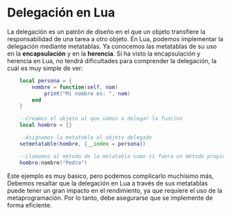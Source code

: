 # Delegación en Lua

La delegación es un patrón de diseño en el que un objeto transfiere la responsabilidad de una tarea a otro objeto. En Lua, podemos implementar la delegación mediante metatablas. Ya conocemos las metatablas de su uso en la **encapsulación** y en la **herencia**. Si ha visto la encapsulación y herencia en Lua, no tendrá dificultades para comprender la delegación, la cuál es muy simple de ver:

```Lua
    local persona = {
        nombre = function(self, nom)
            print("Mi nombre es: ", nom)
        end
    }

    --Creamos el objeto al que vamos a delegar la funcion
    local hombre = {}

    --Asignamos la metatabla al objeto delegado
    setmetatable(hombre, {__index = persona})

    --Llamamos al método de la metatabla como si fuera un método propio
    hombre:nombre("Pedro")
```
Este ejemplo es muy basico, pero podemos complicarlo muchísimo más, 
Debemos resaltar que la delegación en Lua a través de sus metatablas puede tener un gran impacto en el rendimiento, ya que requiere el uso de la metaprogramación. Por lo tanto, debe asegurarse que se implemente de forma eficiente.